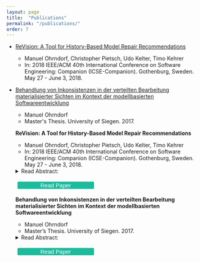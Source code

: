 ```yaml
---
layout: page
title:  "Publications"
permalink: "/publications/"
order: 7
---
```


<style>

.tx:hover{
  color:  #1abc9c;
}

.button {
  display: inline-block;
  border-radius: 2px;
  background-color: #1abc9c;
  border: none;
  color: white;
  text-align: center;
  font-size: 15px;
  width: 200px;
  transition: all 0.5s;
  cursor: pointer;
  margin: 5px;
}

.button:hover {
  background-color: white; 
  color: white; 
  border: 2px solid #1abc9c;
}

.button span {
  cursor: pointer;
  display: inline-block;
  position: relative;
  transition: 0.5s;
}

.button span:after {
  content: '\00bb';
  position: absolute;
  opacity: 0;
  top: 0;
  right: -20px;
  transition: 0.5s;

}

.button:hover span {
  color: #1abc9c;
  padding-right: 25px;
}

.button:hover span:after {
  opacity: 1;
  right: 0;
}

</style>

* [ReVision: A Tool for History-Based Model Repair Recommendations](https://ieeexplore.ieee.org/abstract/document/8449456)
  * Manuel Ohrndorf, Christopher Pietsch, Udo Kelter, Timo Kehrer
  * In: 2018 IEEE/ACM 40th International Conference on Software Engineering: Companion (ICSE-Companion). Gothenburg, Sweden. May 27 - June 3, 2018.

* [Behandlung von Inkonsistenzen in der verteilten Bearbeitung materialisierter Sichten im Kontext der modellbasierten Softwareentwicklung](http://pi.informatik.uni-siegen.de/mohrndorf/downloads/2017-04-29_mohrndorf_MA2017.pdf)
  * Manuel Ohrndorf
  * Master's Thesis. University of Siegen. 2017.
  
 <ul>
<div class="tx">
<b><p>ReVision: A Tool for History-Based Model Repair Recommendations</p></b>
</div>
   <ul>  
      <li>Manuel Ohrndorf, Christopher Pietsch, Udo Kelter, Timo Kehrer</li>
      <li>In: 2018 IEEE/ACM 40th International Conference on Software 
          Engineering: Companion (ICSE-Companion). Gothenburg, Sweden. May 27 - 
          June 3, 2018.</li>  
   </ul>

<details>
  <summary>Read Abstract: </summary>
  <p> Models in Model-Driven Engineering are heavily edited in all stages of software development and can become temporarily inconsistent. In general, there are many alternatives to fix an inconsistency, the actual choice is left to the discretion of the developer. Model repair tools should support developers by proposing a short list of repair alternatives. Such recommendations will be only accepted in practice if the generated proposals are plausible and understandable. Current approaches, which mostly focus on fully automatic, non-interactive model repairs, fail in meeting these requirements. This paper proposes a new approach to generate repair proposals for inconsistencies that were introduced by incomplete editing processes which can be located in the version history of a model. Such an incomplete editing process is extended to a full execution of a consistency-preserving edit operation. We demonstrate our repair tool \toolname using a simplified multi-view UML model of a video on demand system, a screencast is provided at http://pi.informatik.uni-siegen.de/projects/SiLift/icse2018/.</p>
 
</details>

<button class="button" style="vertical-align:middle" onclick="window.location.href = 'https://ieeexplore.ieee.org/abstract/document/8449456';"><span>Read Paper</span></button>

<div class="tx">
<b><p>Behandlung
 von Inkonsistenzen in der verteilten Bearbeitung materialisierter 
Sichten im Kontext der modellbasierten Softwareentwicklung</p></b>
</div>
    <ul>
      <li>Manuel Ohrndorf</li>
      <li>Master’s Thesis. University of Siegen. 2017.</li>
    </ul>
     

<details>
  <summary>Read Abstract:  </summary>
  <p> In software development, models are used for system analysis and de-sign. In model-driven software development, models are primary artifacts and the formalbasis for the system implementation. A model is an abstraction layer which conceals thetechnical target platform. This increases the re-usability of the developed components.However, this requires the definition of a formal syntax and semantics for the modelinglanguage. Models are usually expressed from various viewpoints, e.g. the data struc-ture and a user interaction. A multi-view modeling environment can be used to buildcomplex system models. A viewpoint can also be constructed by slicing a specific partof the model. This can be helpful in distributing and processing large models acrossa development team. However, a developer can inadvertently introduce inconsistenciesbetween different views. Ensuring the correctness of a model is a key task of the devel-opment process. Therefor, the developers need fully-fledged tool support to deal withinconsistencies.  This work presents an approach to the repair of inconsistencies in adistributed multi-view modeling environment. The introduced tool determines repairsbased on user-defined edit rules. To understand the cause of an inconsistency, the repairalgorithm considers the modifications which have introduced the inconsistency.</p>
  
</details>

<button class="button" style="vertical-align:middle" onclick="window.location.href = 'http://pi.informatik.uni-siegen.de/mohrndorf/downloads/2017-04-29_mohrndorf_MA2017.pdf';"><span>Read Paper</span></button>

</ul>
